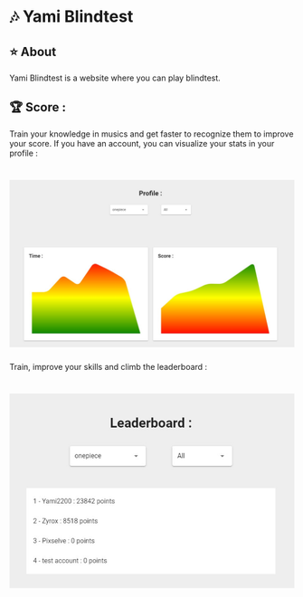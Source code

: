 # 🎶 Yami Blindtest

## ⭐ About

Yami Blindtest is a website where you can play blindtest.

## 🏆 Score :
Train your knowledge in musics and get faster to recognize them to improve your score.
If you have an account, you can visualize your stats in your profile :

# ![Profile](readme/readme1.jpg)

Train, improve your skills and climb the leaderboard :

# ![LeaderBoard](readme/readme2.jpg)
